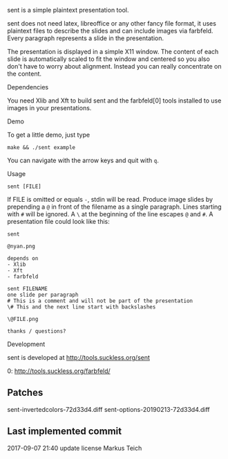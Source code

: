 sent is a simple plaintext presentation tool.

sent does not need latex, libreoffice or any other fancy file format, it uses
plaintext files to describe the slides and can include images via farbfeld.
Every paragraph represents a slide in the presentation.

The presentation is displayed in a simple X11 window. The content of each slide
is automatically scaled to fit the window and centered so you also don't have to
worry about alignment. Instead you can really concentrate on the content.


Dependencies

You need Xlib and Xft to build sent and the farbfeld[0] tools installed to use
images in your presentations.

Demo

To get a little demo, just type

	make && ./sent example

You can navigate with the arrow keys and quit with `q`.


Usage

	sent [FILE]

If FILE is omitted or equals `-`, stdin will be read. Produce image slides by
prepending a `@` in front of the filename as a single paragraph. Lines starting
with `#` will be ignored. A `\` at the beginning of the line escapes `@` and
`#`. A presentation file could look like this:

	sent
	
	@nyan.png
	
	depends on
	- Xlib
	- Xft
	- farbfeld
	
	sent FILENAME
	one slide per paragraph
	# This is a comment and will not be part of the presentation
	\# This and the next line start with backslashes
	
	\@FILE.png
	
	thanks / questions?


Development

sent is developed at http://tools.suckless.org/sent


0: http://tools.suckless.org/farbfeld/

Patches
-------
sent-invertedcolors-72d33d4.diff 
sent-options-20190213-72d33d4.diff 

Last implemented commit
-----------------------
2017-09-07 21:40	update license	Markus Teich
